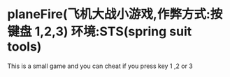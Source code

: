# planeFire(飞机大战小游戏,作弊方式:按键盘 1,2,3) 环境:STS(spring suit tools)
This is a small game and you can cheat if you press key 1 ,2 or 3
